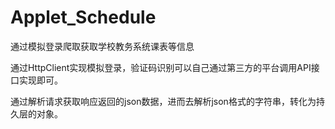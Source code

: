 # Applet_Schedule
通过模拟登录爬取获取学校教务系统课表等信息

通过HttpClient实现模拟登录，验证码识别可以自己通过第三方的平台调用API接口实现即可。

通过解析请求获取响应返回的json数据，进而去解析json格式的字符串，转化为持久层的对象。

